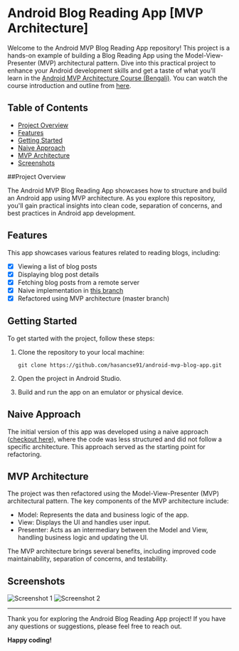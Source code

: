 # Android Blog Reading App [MVP Architecture]

Welcome to the Android MVP Blog Reading App repository! This project is a hands-on example of building a Blog Reading App using the Model-View-Presenter (MVP) architectural pattern. Dive into this practical project to enhance your Android development skills and get a taste of what you'll learn in the [Android MVP Architecture Course (Bengali)](http://learning.megaminds.technology/courses/android-mvp-architecture/details). You can watch the course introduction and outline from [here](https://youtu.be/25OlyPGyZKU).

## Table of Contents

- [Project Overview](#project-overview)
- [Features](#features)
- [Getting Started](#getting-started)
- [Naive Approach](#naive-approach)
- [MVP Architecture](#mvp-architecture)
- [Screenshots](#screenshots)

##Project Overview

The Android MVP Blog Reading App showcases how to structure and build an Android app using MVP architecture. As you explore this repository, you'll gain practical insights into clean code, separation of concerns, and best practices in Android app development.

## Features

This app showcases various features related to reading blogs, including:

- [x] Viewing a list of blog posts
- [x] Displaying blog post details
- [x] Fetching blog posts from a remote server
- [x] Naive implementation in [this branch](https://github.com/hasancse91/android-mvp-blog-app/tree/naive-approach)
- [x] Refactored using MVP architecture (master branch)

## Getting Started

To get started with the project, follow these steps:

1. Clone the repository to your local machine:
   ```shell
   git clone https://github.com/hasancse91/android-mvp-blog-app.git
   ```

2. Open the project in Android Studio.

3. Build and run the app on an emulator or physical device.

## Naive Approach

The initial version of this app was developed using a naive approach ([checkout here](https://github.com/hasancse91/android-mvp-blog-app/tree/naive-approach)), where the code was less structured and did not follow a specific architecture. This approach served as the starting point for refactoring.

## MVP Architecture

The project was then refactored using the Model-View-Presenter (MVP) architectural pattern. The key components of the MVP architecture include:

- Model: Represents the data and business logic of the app.
- View: Displays the UI and handles user input.
- Presenter: Acts as an intermediary between the Model and View, handling business logic and updating the UI.

The MVP architecture brings several benefits, including improved code maintainability, separation of concerns, and testability.

## Screenshots

![Screenshot 1](screenshots/screenshot1.png)
![Screenshot 2](screenshots/screenshot2.png)

---

Thank you for exploring the Android Blog Reading App project! If you have any questions or suggestions, please feel free to reach out.

**Happy coding!**
